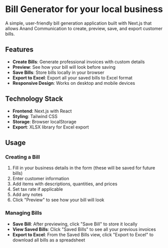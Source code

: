 # Bill Generator for your local business

A simple, user-friendly bill generation application built with Next.js that allows Anand Communication to create, preview, save, and export customer bills.

## Features

- **Create Bills**: Generate professional invoices with custom details
- **Preview**: See how your bill will look before saving
- **Save Bills**: Store bills locally in your browser
- **Export to Excel**: Export all your saved bills to Excel format
- **Responsive Design**: Works on desktop and mobile devices

## Technology Stack

- **Frontend**: Next.js with React
- **Styling**: Tailwind CSS
- **Storage**: Browser localStorage
- **Export**: XLSX library for Excel export

## Usage

### Creating a Bill

1. Fill in your business details in the form (these will be saved for future bills)
2. Enter customer information
3. Add items with descriptions, quantities, and prices
4. Set tax rate if applicable
5. Add any notes
6. Click "Preview" to see how your bill will look

### Managing Bills

- **Save Bill**: After previewing, click "Save Bill" to store it locally
- **View Saved Bills**: Click "Saved Bills" to see all your previous invoices
- **Export to Excel**: From the Saved Bills view, click "Export to Excel" to download all bills as a spreadsheet
